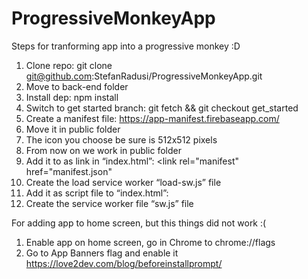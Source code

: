 # ProgressiveMonkeyApp

Steps for tranforming app into a progressive monkey :D

1. Clone repo: git clone git@github.com:StefanRadusi/ProgressiveMonkeyApp.git
2. Move to back-end folder
3. Install dep: npm install
4. Switch to get started branch: git fetch && git checkout get_started
5. Create a manifest file: https://app-manifest.firebaseapp.com/
6. Move it in public folder
7. The icon you choose be sure is 512x512 pixels
8. From now on we work in public folder 
9. Add it to as link in “index.html”: <link rel="manifest" href="manifest.json"
10. Create the load service worker “load-sw.js” file
11. Add it as script file to “index.html”: <script type="text/javascript" src="/load-sw.js"></script>
12. Create the service worker file “sw.js” file


For adding app to home screen, but this things did not work :(

1. Enable app on home screen, go in Chrome to chrome://flags
2. Go to App Banners flag and enable it
https://love2dev.com/blog/beforeinstallprompt/
